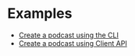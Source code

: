 # Examples

* [Create a podcast using the CLI](/minimal)
* [Create a podcast using Client API](/simple)